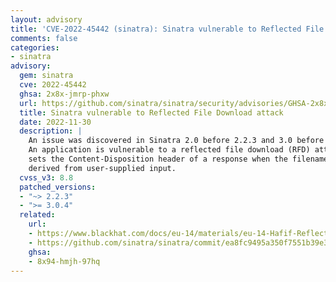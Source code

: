 ```yaml
---
layout: advisory
title: 'CVE-2022-45442 (sinatra): Sinatra vulnerable to Reflected File Download attack'
comments: false
categories:
- sinatra
advisory:
  gem: sinatra
  cve: 2022-45442
  ghsa: 2x8x-jmrp-phxw
  url: https://github.com/sinatra/sinatra/security/advisories/GHSA-2x8x-jmrp-phxw
  title: Sinatra vulnerable to Reflected File Download attack
  date: 2022-11-30
  description: |
    An issue was discovered in Sinatra 2.0 before 2.2.3 and 3.0 before 3.0.4.
    An application is vulnerable to a reflected file download (RFD) attack that
    sets the Content-Disposition header of a response when the filename is
    derived from user-supplied input.
  cvss_v3: 8.8
  patched_versions:
  - "~> 2.2.3"
  - ">= 3.0.4"
  related:
    url:
    - https://www.blackhat.com/docs/eu-14/materials/eu-14-Hafif-Reflected-File-Download-A-New-Web-Attack-Vector.pdf
    - https://github.com/sinatra/sinatra/commit/ea8fc9495a350f7551b39e3025bfcd06f49f363b
    ghsa:
    - 8x94-hmjh-97hq
---
```

